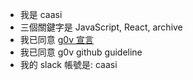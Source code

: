 - 我是 caasi
- 三個關鍵字是 JavaScript, React, archive
- 我已同意 [g0v 宣言](https://g0v.tw/zh-TW/manifesto.html)
- 我已同意 g0v github guideline
- 我的 slack 帳號是: caasi
